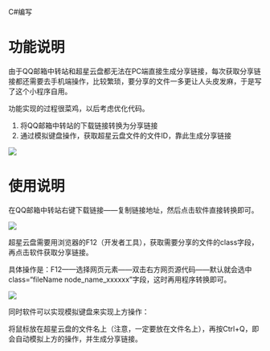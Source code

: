 C#编写

# 功能说明

由于QQ邮箱中转站和超星云盘都无法在PC端直接生成分享链接，每次获取分享链接都还需要去手机端操作，比较繁琐，要分享的文件一多更让人头皮发麻，于是写了这个小程序自用。

功能实现的过程很菜鸡，以后考虑优化代码。

1. 将QQ邮箱中转站的下载链接转换为分享链接
2. 通过模拟键盘操作，获取超星云盘文件的文件ID，靠此生成分享链接

![](https://raw.githubusercontent.com/axutongxue/img/master/20190504190501.png)

# 使用说明

在QQ邮箱中转站右键下载链接——复制链接地址，然后点击软件直接转换即可。

![](https://raw.githubusercontent.com/axutongxue/img/master/20190504183012.png)

超星云盘需要用浏览器的F12（开发者工具），获取需要分享的文件的class字段，再点击软件获取分享链接。

具体操作是：F12——选择网页元素——双击右方网页源代码——默认就会选中class=“fileName node_name_xxxxxx”字段，这时再用程序转换即可。

![](https://raw.githubusercontent.com/axutongxue/img/master/20190504190725.png)

同时软件可以实现模拟键盘来实现上方操作：

将鼠标放在超星云盘的文件名上（注意，一定要放在文件名上），再按Ctrl+Q，即会自动模拟上方的操作，并生成分享链接。


